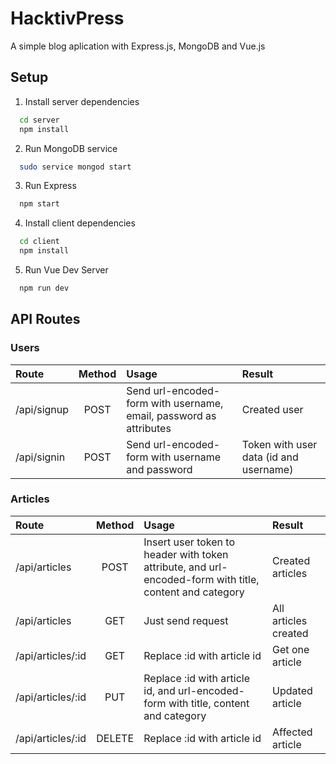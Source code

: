 # HacktivPress
A simple blog aplication with Express.js, MongoDB and Vue.js

## Setup
1. Install server dependencies
```bash
  cd server
  npm install
```

2. Run MongoDB  service
```bash
  sudo service mongod start
```

3. Run Express
```bash
  npm start
```

4. Install client dependencies
```bash
  cd client
  npm install
```
5. Run Vue Dev Server
```bash
  npm run dev
```

## API Routes
### Users
| Route | Method | Usage | Result |
| :--- | :---: | :--- | :--- |
| /api/signup | POST | Send url-encoded-form with username, email, password as attributes | Created user |
|/api/signin | POST | Send url-encoded-form with username and password | Token with user data (id and username) |

### Articles
| Route | Method | Usage | Result |
| :--- | :---: | :--- | :--- |
| /api/articles | POST | Insert user token to header with token attribute, and url-encoded-form with title, content and category | Created articles |
| /api/articles | GET | Just send request | All articles created |
| /api/articles/:id | GET | Replace :id with article id | Get one article |
| /api/articles/:id | PUT | Replace :id with article id, and url-encoded-form with title, content and category | Updated article |
| /api/articles/:id | DELETE | Replace :id with article id | Affected article |
